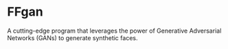 # FFgan
A cutting-edge program that leverages the power of Generative Adversarial Networks (GANs) to generate synthetic faces.
